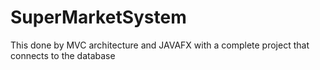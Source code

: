 # SuperMarketSystem
This done by MVC architecture and JAVAFX
with a complete project that connects to the database
